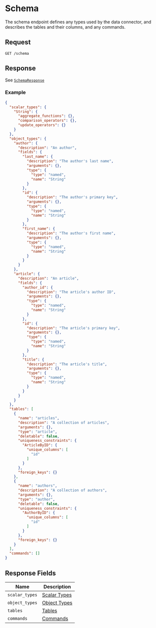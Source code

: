 # Schema

The schema endpoint defines any types used by the data connector, and describes the tables and their columns, and any commands.

## Request

```
GET /schema
```

## Response

See [`SchemaResponse`](../../reference/types.md#schemaresponse)

### Example

```json
{
  "scalar_types": {
    "String": {
      "aggregate_functions": {},
      "comparison_operators": {},
      "update_operators": {}
    }
  },
  "object_types": {
    "author": {
      "description": "An author",
      "fields": {
        "last_name": {
          "description": "The author's last name",
          "arguments": {},
          "type": {
            "type": "named",
            "name": "String"
          }
        },
        "id": {
          "description": "The author's primary key",
          "arguments": {},
          "type": {
            "type": "named",
            "name": "String"
          }
        },
        "first_name": {
          "description": "The author's first name",
          "arguments": {},
          "type": {
            "type": "named",
            "name": "String"
          }
        }
      }
    },
    "article": {
      "description": "An article",
      "fields": {
        "author_id": {
          "description": "The article's author ID",
          "arguments": {},
          "type": {
            "type": "named",
            "name": "String"
          }
        },
        "id": {
          "description": "The article's primary key",
          "arguments": {},
          "type": {
            "type": "named",
            "name": "String"
          }
        },
        "title": {
          "description": "The article's title",
          "arguments": {},
          "type": {
            "type": "named",
            "name": "String"
          }
        }
      }
    }
  },
  "tables": [
    {
      "name": "articles",
      "description": "A collection of articles",
      "arguments": {},
      "type": "article",
      "deletable": false,
      "uniqueness_constraints": {
        "ArticleByID": {
          "unique_columns": [
            "id"
          ]
        }
      },
      "foreign_keys": {}
    },
    {
      "name": "authors",
      "description": "A collection of authors",
      "arguments": {},
      "type": "author",
      "deletable": false,
      "uniqueness_constraints": {
        "AuthorByID": {
          "unique_columns": [
            "id"
          ]
        }
      },
      "foreign_keys": {}
    }
  ],
  "commands": []
}
```

## Response Fields

| Name | Description |
|------|-------------|
| `scalar_types` | [Scalar Types](scalar-types.md) |
| `object_types` | [Object Types](object-types.md) |
| `tables` | [Tables](tables.md) |
| `commands` | [Commands](commands.md) |